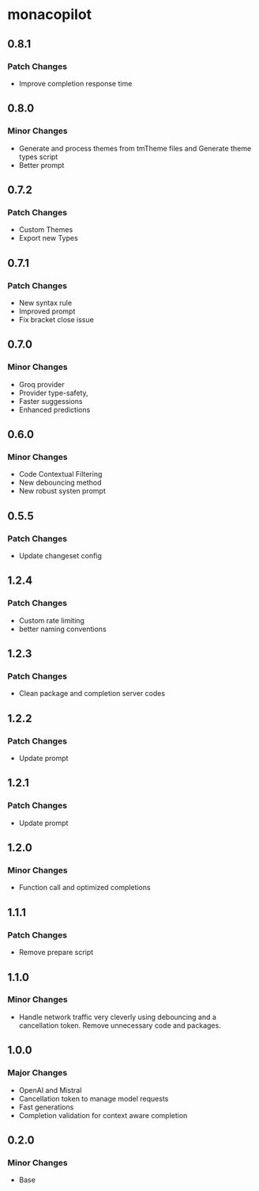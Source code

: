 # monacopilot

## 0.8.1

### Patch Changes

- Improve completion response time

## 0.8.0

### Minor Changes

- Generate and process themes from tmTheme files and Generate theme types script
- Better prompt

## 0.7.2

### Patch Changes

- Custom Themes
- Export new Types

## 0.7.1

### Patch Changes

- New syntax rule
- Improved prompt
- Fix bracket close issue

## 0.7.0

### Minor Changes

- Groq provider
- Provider type-safety,
- Faster suggessions
- Enhanced predictions

## 0.6.0

### Minor Changes

- Code Contextual Filtering
- New debouncing method
- New robust systen prompt

## 0.5.5

### Patch Changes

- Update changeset config

## 1.2.4

### Patch Changes

- Custom rate limiting
- better naming conventions

## 1.2.3

### Patch Changes

- Clean package and completion server codes

## 1.2.2

### Patch Changes

- Update prompt

## 1.2.1

### Patch Changes

- Update prompt

## 1.2.0

### Minor Changes

- Function call and optimized completions

## 1.1.1

### Patch Changes

- Remove prepare script

## 1.1.0

### Minor Changes

- Handle network traffic very cleverly using debouncing and a cancellation token. Remove unnecessary code and packages.

## 1.0.0

### Major Changes

- OpenAI and Mistral
- Cancellation token to manage model requests
- Fast generations
- Completion validation for context aware completion

## 0.2.0

### Minor Changes

- Base
